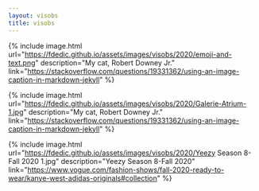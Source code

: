 ```yaml
---
layout: visobs
title: visobs
---
```


{% include image.html url="https://fdedic.github.io/assets/images/visobs/2020/emoji-and-text.png" description="My cat, Robert Downey Jr." link="https://stackoverflow.com/questions/19331362/using-an-image-caption-in-markdown-jekyll" %}

{% include image.html url="https://fdedic.github.io/assets/images/visobs/2020/Galerie-Atrium-1.jpg" description="My cat, Robert Downey Jr." link="https://stackoverflow.com/questions/19331362/using-an-image-caption-in-markdown-jekyll" %}

{% include image.html url="https://fdedic.github.io/assets/images/visobs/2020/Yeezy Season 8-Fall 2020 1.jpg" description="Yeezy Season 8-Fall 2020" link="https://www.vogue.com/fashion-shows/fall-2020-ready-to-wear/kanye-west-adidas-originals#collection" %}
